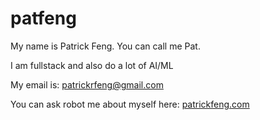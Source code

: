 # patfeng
My name is Patrick Feng. You can call me Pat.

I am fullstack and also do a lot of AI/ML


My email is: patrickrfeng@gmail.com

You can ask robot me about myself here: [patrickfeng.com](http://patrickfeng.com)
